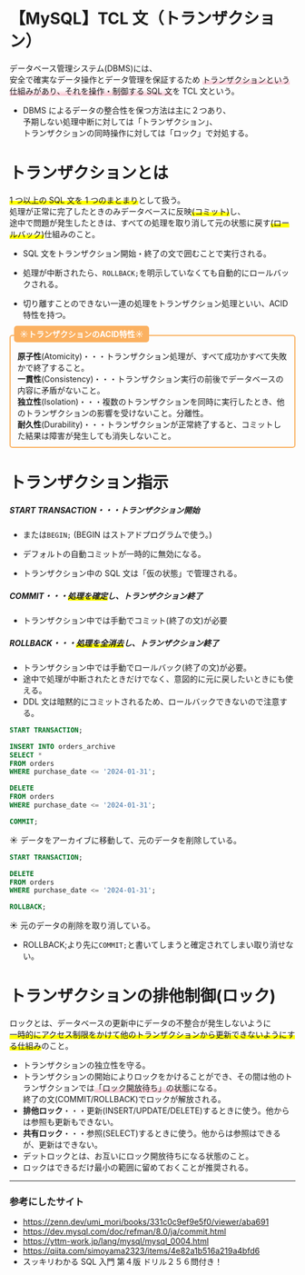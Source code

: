 # 【MySQL】TCL 文（トランザクション）

データベース管理システム(DBMS)には、  
安全で確実なデータ操作とデータ管理を保証するため
<span style="background: linear-gradient(transparent 40%, #F9C1CF 100%);">トランザクションという仕組みがあり、それを操作・制御する SQL 文</span>を TCL 文という。

- DBMS によるデータの整合性を保つ方法は主に２つあり、  
  予期しない処理中断に対しては「トランザクション」、  
  トランザクションの同時操作に対しては「ロック」で対処する。

# トランザクションとは

<span style="background: linear-gradient(transparent 60%, #ffff00 60%);">1 つ以上の SQL 文を 1 つのまとまり</span>として扱う。  
処理が正常に完了したときのみデータベースに反映<span style="background: linear-gradient(transparent 60%, #ffff00 60%);">(コミット)</span>し、  
途中で問題が発生したときは、すべての処理を取り消して元の状態に戻す<span style="background: linear-gradient(transparent 60%, #ffff00 60%);">(ロールバック)</span>仕組みのこと。

- SQL 文をトランザクション開始・終了の文で囲むことで実行される。
- 処理が中断されたら、`ROLLBACK;`を明示していなくても自動的にロールバックされる。

- 切り離すことのできない一連の処理をトランザクション処理といい、ACID 特性を持つ。

<div style="height: 12px;"><span style="margin-left: 8px; padding: 6px 10px; background:#FBB161 ; color: #ffffff; font-weight: bold; border-radius: 5px;">☀︎トランザクションのACID特性☀︎</span></div>
<div style="border: 2px solid#FBB161 ; padding: 25px 12px 10px; font-size: 1em; border-radius: 5px;">
<b>原子性</b>(Atomicity)・・・トランザクション処理が、すべて成功かすべて失敗かで終了すること。<br>
<b>一貫性</b>(Consistency)・・・トランザクション実行の前後でデータベースの内容に矛盾がないこと。<br>
<b>独立性</b>(Isolation)・・・複数のトランザクションを同時に実行したとき、他のトランザクションの影響を受けないこと。分離性。<br>
<b>耐久性</b>(Durability)・・・トランザクションが正常終了すると、コミットした結果は障害が発生しても消失しないこと。<br>
</div>

# トランザクション指示

##### START TRANSACTION・・・トランザクション開始

- または`BEGIN;` (BEGIN はストアドプログラムで使う。)

- デフォルトの自動コミットが一時的に無効になる。
- トランザクション中の SQL 文は「仮の状態」で管理される。

##### COMMIT・・・<span style="background: linear-gradient(transparent 60%, #ffff00 60%);">処理を確定</span>し、トランザクション終了

- トランザクション中では手動でコミット(終了の文)が必要

##### ROLLBACK・・・<span style="background: linear-gradient(transparent 60%, #ffff00 60%);">処理を全消去</span>し、トランザクション終了

- トランザクション中では手動でロールバック(終了の文)が必要。
- 途中で処理が中断されたときだけでなく、意図的に元に戻したいときにも使える。
- DDL 文は暗黙的にコミットされるため、ロールバックできないので注意する。

```SQL
START TRANSACTION;

INSERT INTO orders_archive
SELECT *
FROM orders
WHERE purchase_date <= '2024-01-31';

DELETE
FROM orders
WHERE purchase_date <= '2024-01-31';

COMMIT;
```

☀︎ データをアーカイブに移動して、元のデータを削除している。

```SQL
START TRANSACTION;

DELETE
FROM orders
WHERE purchase_date <= '2024-01-31';

ROLLBACK;
```

☀︎ 元のデータの削除を取り消している。

- ROLLBACK;より先に`COMMIT;`と書いてしまうと確定されてしまい取り消せない。

# トランザクションの排他制御(ロック)

ロックとは、データベースの更新中にデータの不整合が発生しないように  
<span style="background: linear-gradient(transparent 60%, #ffff00 60%);">一時的にアクセス制限をかけて他のトランザクションから更新できないようにする仕組み</span>のこと。

- トランザクションの独立性を守る。
- トランザクションの開始によりロックをかけることができ、その間は他のトランザクションでは<span style="background: linear-gradient(transparent 40%, #F9C1CF 100%);">「ロック開放待ち」の状態</span>になる。  
  終了の文(COMMIT/ROLLBACK)でロックが解放される。
- **排他ロック**・・・更新(INSERT/UPDATE/DELETE)するときに使う。他からは参照も更新もできない。
- **共有ロック**・・・参照(SELECT)するときに使う。他からは参照はできるが、更新はできない。
- デットロックとは、お互いにロック開放待ちになる状態のこと。
- ロックはできるだけ最小の範囲に留めておくことが推奨される。

---

### 参考にしたサイト

- https://zenn.dev/umi_mori/books/331c0c9ef9e5f0/viewer/aba691
- https://dev.mysql.com/doc/refman/8.0/ja/commit.html
- https://yttm-work.jp/lang/mysql/mysql_0004.html
- https://qiita.com/simoyama2323/items/4e82a1b516a219a4bfd6
- スッキリわかる SQL 入門 第４版 ドリル２５６問付き！
